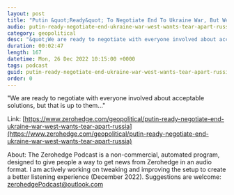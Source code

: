 ```yaml
---
layout: post
title: "Putin &quot;Ready&quot; To Negotiate End To Ukraine War, But West Wants To &quot;Tear Apart&quot; Russia"
audio: putin-ready-negotiate-end-ukraine-war-west-wants-tear-apart-russia-1
category: geopolitical
desc: "&quot;We are ready to negotiate with everyone involved about acceptable solutions, but that is up to them...&quot;"
duration: 00:02:47
length: 167
datetime: Mon, 26 Dec 2022 10:15:00 +0000
tags: podcast
guid: putin-ready-negotiate-end-ukraine-war-west-wants-tear-apart-russia-0
order: 0
---
```

&quot;We are ready to negotiate with everyone involved about acceptable solutions, but that is up to them...&quot;

Link: [https://www.zerohedge.com/geopolitical/putin-ready-negotiate-end-ukraine-war-west-wants-tear-apart-russia](https://www.zerohedge.com/geopolitical/putin-ready-negotiate-end-ukraine-war-west-wants-tear-apart-russia)

About: The Zerohedge Podcast is a non-commercial, automated program, designed to give people a way to get news from Zerohedge in an audio format.  I am actively working on tweaking and improving the setup to create a better listening experience (December 2022).  Suggestions are welcome: [zerohedgePodcast@outlook.com](mailto:zerohedgePodcast@outlook.com)